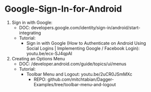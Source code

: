 # Google-Sign-In-for-Android

1. Sign in with Google:
    - DOC: developers.google.com/identity/sign-in/android/start-integrating
    - Tutorial:
        * Sign in with Google (How to Authenticate on Android Using Social Logins | Implementing Google / Facebook Login): youtu.be/ecx-SJ4qpAI
2. Creating an Options Menu
    - DOC: /developer.android.com/guide/topics/ui/menus
    - Tutorial:
        * Toolbar Menu and Logout: youtu.be/2uCR0JSmMXc
            - REPO: github.com/mitchtabian/Dagger-Examples/tree/toolbar-menu-and-logout